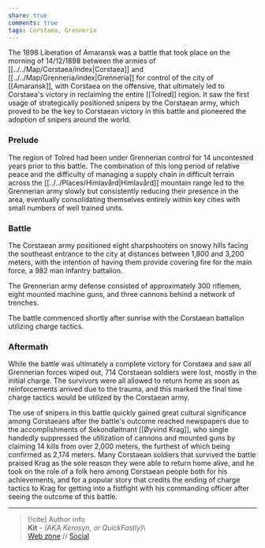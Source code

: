 ```yaml
---  
share: true  
comments: true  
tags: Corstaea, Grenneria  
---  
```

  
The 1898 Liberation of Amaransk was a battle that took place on the morning of 14/12/1898 between the armies of [[../../Map/Corstaea/index|Corstaea]] and [[../../Map/Grenneria/index|Grenneria]] for control of the city of [[Amaransk]], with Corstaea on the offensive, that ultimately led to Corstaea's victory in reclaiming the entire [[Tolred]] region. It saw the first usage of strategically positioned snipers by the Corstaean army, which proved to be the key to Corstaean victory in this battle and pioneered the adoption of snipers around the world.  
  
### Prelude  
  
The region of Tolred had been under Grennerian control for 14 uncontested years prior to this battle. The combination of this long period of relative peace and the difficulty of managing a supply chain in difficult terrain across the [[../../Places/Himlavård|Himlavård]] mountain range led to the Grennerian army slowly but consistently reducing their presence in the area, eventually consolidating themselves entirely within key cities with small numbers of well trained units.  
  
### Battle  
  
The Corstaean army positioned eight sharpshooters on snowy hills facing the southeast entrance to the city at distances between 1,800 and 3,200 meters, with the intention of having them provide covering fire for the main force, a 982 man infantry battalion.  
  
The Grennerian army defense consisted of approximately 300 riflemen, eight mounted machine guns, and three cannons behind a network of trenches.  
  
The battle commenced shortly after sunrise with the Corstaean battalion utilizing charge tactics.  
  
### Aftermath  
  
While the battle was ultimately a complete victory for Corstaea and saw all Grennerian forces wiped out, 714 Corstaean soldiers were lost, mostly in the initial charge. The survivors were all allowed to return home as soon as reinforcements arrived due to the trauma, and this marked the final time charge tactics would be utilized by the Corstaean army.  
  
The use of snipers in this battle quickly gained great cultural significance among Corstaeans after the battle's outcome reached newspapers due to the accomplishments of Sekondløitnant [[Øyvind Krag]], who single handedly suppressed the utilization of cannons and mounted guns by claiming 14 kills from over 2,000 meters, the furthest of which being confirmed as 2,174 meters. Many Corstaean soldiers that survived the battle praised Krag as the sole reason they were able to return home alive, and he took on the role of a folk hero among Corstaean people both for his achievements, and for a popular story that credits the ending of charge tactics to Krag for getting into a fistfight with his commanding officer after seeing the outcome of this battle.  
  
-----  
> [!cite] Author info  
> **Kit** - *(AKA Kerosyn, or QuickFastly)*\  
> [Web zone](https://kerosyn.link) // [Social](https://a.tripulse.link/@kit)